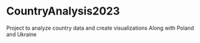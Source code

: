 # CountryAnalysis2023
Project to analyze country data and create visualizations Along with Poland and Ukraine

